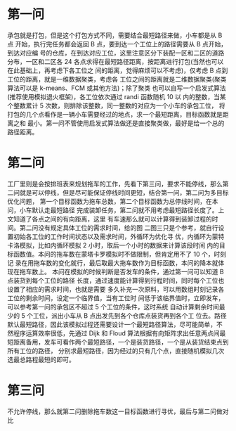 # 第一问

承包就是打包，但是这个打包方式不同，需要结合最短路径来做，小车都是从 B 点
开始，执行完任务都会返回 B 点，要到达一个工位上的路径需要从 B 点开始，到达对应编
号的仓库，在到达对应工位，这里注意区分下装配一区和二区的道路分布，一区和二区各
24 各点求得在最短路径距离，按距离进行打包(当然也可以在此基础上，再考虑下各工位之
间的距离，觉得麻烦可以不考虑)，仅考虑 B 点到工位的距离，就是一维数据聚类，考虑各
工位之间的距离就是二维数据聚类(聚类算法可以是 k-means、FCM 或其他方法)；除了聚类
也可以自写一个启发式算法(推荐使用模拟退火框架)，各工位依次通过 randi 函数随机 10 以
内的整数，当某个整数累计 5 次数，则排除该整数，同一整数的对应为一个小车的承包工位，
将打包的几个点看作是一辆小车需要经过的地点，求一个最短距离，目标函数就是距离之和
最小。第一问不管使用启发式算法做还是直接聚类做，最好是给一个总的路径距离。
<!--more-->
# 第二问

工厂里则是会按排班表来规划拖车的工作，先看下第三问，要求不能停线，那么第
二问就是可以停线，但是尽可能保证停线时间更短，结合第一问，第二问为多目标优化问题，
第一个目标函数为拖车总数，第二个目标函数为总停线时间，在本问，小车默认走最短路径
完成装卸任务，第二问就不用考虑最短路径长度了。上文知道了各点之间的有向距离，这里
有车速那么就可以计算得到装卸过程的时间。第二问没有规定具体工位的需求时间，给的图
二图三只是个参考，就自行设置初始各工位的工作时间状态以及需求时间，外循环为优化寻
优，内循环为蒙特卡洛模拟，比如内循环模拟 2 小时，取后一个小时的数据来计算该段时间
内的目标函数值。本问的拖车数在蒙塔卡罗模拟时不做限制，但肯定用不了 10 个，时刻记
录在用拖车数的变化就行，最后取最大拖车数作为目标函数，本问的降本就体现在拖车数上。
本问在模拟的时候判断是否发车的条件，通过第一问可以知道 B 点装货到每个工位的路径
长度，通过速度能计算得到行程时间，同时每个工位也设置了相应的需求时间，也就是需要
多久补充一次原料，可以用数组时刻记录各工位的剩余时间，设定一个临界值，当有工位时
间低于该临界值时，立即发车，可以参考第一问的承包区不超过 5 个工位的条件，这时系统
自动计算剩余时间最少的 5 个工位，派出小车从 B 点出发先到各个仓库点装货再到各个工
位去。路径默认最短路径，因此该模拟过程还需要设计一个最短路径算法，尽可能简单，不
然程序运算效率很低，先通过 Dijk 和 Floud 算法根据有向矩阵求出任意两点间最短距离备用，发车可看作两个最短路径，一个是装货路径，一个是从装货结束点到所有工位的路径，
分别求最短路径，因为经过的只有几个点，直接随机模拟几次选最总路程最短的即可。

# 第三问

不允许停线，那么就第二问删除拖车数这一目标函数进行寻优，最后与第二问做对比